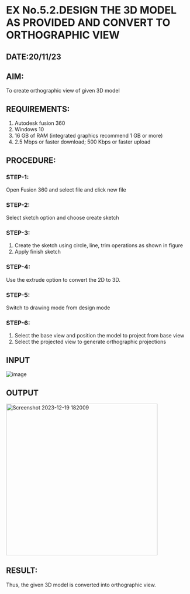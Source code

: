 # EX No.5.2.DESIGN THE 3D MODEL AS PROVIDED AND CONVERT TO ORTHOGRAPHIC VIEW
## DATE:20/11/23

## AIM: 
To create orthographic view of given 3D model

## REQUIREMENTS: 
1. Autodesk fusion 360
2. Windows 10
3. 16 GB of RAM (integrated graphics recommend 1 GB or more)
4. 2.5 Mbps or faster download; 500 Kbps or faster upload 

## PROCEDURE:

### STEP-1:
Open Fusion 360 and select file and click new file

### STEP-2:
Select sketch option and choose create sketch

### STEP-3: 
1. Create the sketch using circle, line, trim operations as shown in figure
2. Apply finish sketch 

### STEP-4:
 Use the extrude option to convert the 2D to 3D.

### STEP-5:
Switch to drawing mode from design mode 
          
### STEP-6:
1. Select the base view and position the model to project from base view 
2. Select the projected view to generate orthographic projections

## INPUT
![image](https://user-images.githubusercontent.com/113594316/199412055-fa1f658d-65f4-42c2-9c3c-78c93512e905.png)

## OUTPUT
<img width="414" alt="Screenshot 2023-12-19 182009" src="https://github.com/srishanth2006/EX-No.5.2.DESIGN-THE-3D-MODEL-AS-PROVIDED-AND-CONVERT-TO-ORTHOGRAPHIC-VIEW/assets/150319470/d84010b0-a61e-4ba4-bb2e-496d9138a80c">


## RESULT:
Thus, the given 3D model is converted into orthographic view.

